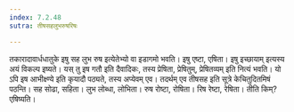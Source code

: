 ```yaml
---
index: 7.2.48
sutra: तीषसहलुभरुषरिषः

---
```

तकारादावार्धधातुके इषु सह लुभ रुष इत्येतेभ्यो वा इडागमो भवति। इषु एष्टा, एषिता। इषु इच्छायाम् इत्यस्य अयं विकल्प इष्यते। यस् तु इष गतौ इति दैवादिकः, तस्य प्रेषिता, प्रेषितुम्, प्रेषितव्यम् इति नित्यं भवति। यो ऽपि इष आभीक्ष्ण्ये इति कृयादौ पठ्यते, तस्य अप्येवम् एव। तदर्थम् एव तीषसह इति सूत्रे केचितुदितमिषं पठन्ति। सह सोढा, सहिता। लुभ लोब्धा, लोभिता। रुष रोष्टा, रोषिता। रिष रेष्टा, रेषिता। तीति किम्? एषिष्यति।